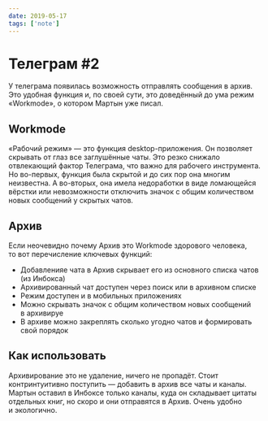```yaml
---
date: 2019-05-17
tags: ['note']
---
```


# Телеграм #2

У телеграма появилась возможность отправлять сообщения в архив. Это удобная функция и, по своей сути, это доведённый до ума режим «Workmode», о котором Мартын уже писал.

## Workmode

«Рабочий режим» — это функция desktop-приложения. Он позволяет скрывать от глаз все заглушённые чаты. Это резко снижало отвлекающий фактор Телеграма, что важно для рабочего инструмента. Но во-первых, функция была скрытой и до сих пор она многим неизвестна. А во-вторых, она имела недоработки в виде ломающейся вёрстки или невозможности отключить значок с общим количеством новых сообщений у скрытых чатов.

## Архив

Если неочевидно почему Архив это Workmode здорового человека, то вот перечисление ключевых функций:

- Добавленияе чата в Архив скрывает его из основного списка чатов (из Инбокса)
- Архивированный чат доступен через поиск или в архивном списке
- Режим доступен и в мобильных приложениях
- Можно скрывать значок с общим количеством новых сообщений в архивируе
- В архиве можно закреплять сколько угодно чатов и формировать свой порядок

## Как использовать

Архивирование это не удаление, ничего не пропадёт. Стоит контринтуитивно поступить — добавить в архив все чаты и каналы. Мартын оставил в Инбоксе только каналы, куда он складывает цитаты отдельных книг, но скоро и они отправятся в Архив. Очень удобно и экологично.
